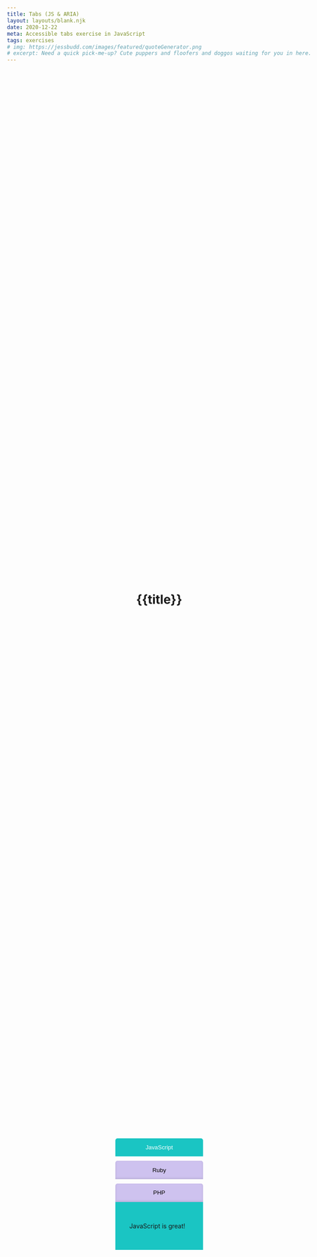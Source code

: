 ```yaml
---
title: Tabs (JS & ARIA)
layout: layouts/blank.njk
date: 2020-12-22
meta: Accessible tabs exercise in JavaScript
tags: exercises
# img: https://jessbudd.com/images/featured/quoteGenerator.png
# excerpt: Need a quick pick-me-up? Cute puppers and floofers and doggos waiting for you in here.
---
```


<h1>{{title}}</h1>

<div class="wrapper">
    <div class="tabs">
      <div role="tablist" aria-label="Programming Languages">
        <button role="tab" aria-selected="true" id="js">
          JavaScript
        </button>
        <button role="tab" aria-selected="false" id="ruby">Ruby
        </button>
        <button role="tab" aria-selected="false" id="php">
          PHP
        </button>
      </div>
      <div role="tabpanel" aria-labelledby="js">
        <p>JavaScript is great!</p>
      </div>
      <div role="tabpanel" aria-labelledby="ruby" hidden>
        <p>Ruby is great</p>
      </div>
      <div role="tabpanel" aria-labelledby="php" hidden>
        <p>PHP is great!</p>
      </div>
    </div>
  </div>

<script>
const tabs = document.querySelector('.tabs');
const tabButtons = tabs.querySelectorAll('[role="tab"]');
const tabPanels = Array.from(tabs.querySelectorAll('[role="tabpanel"]'));

function handleTabClick(event) {
    // hide all tab panels
    tabPanels.forEach(panel => {
        panel.hidden = true;
    })
    // mark all tabs as unselected
    tabButtons.forEach(tab => {
        tab.setAttribute('aria-selected', false);
    });
    // mark the clicked tab as selected
    event.currentTarget.setAttribute('aria-selected', true);
    // find the associated tabpanel and show it
    const tabId = event.currentTarget.id;

    // Method 1 option
    // const tabPanel = tabs.querySelector(`[aria-labelledby="${tabId}"]`);
    // tabPanel.hidden = false;

    // Method 2 option (somewhat preferred)
    // find in the array of tabpanels (update tabPanel nodelist to array first)
    const tabPanel = tabPanels.find(panel => panel.getAttribute('aria-labelledby') === tabId);
    tabPanel.hidden = false;
    }

tabButtons.forEach(button => button.addEventListener('click', handleTabClick));

</script>

<style>
body {
    min-height: 100vh;
    display: grid;
    align-items: center;
    justify-items: center;
}
.container {
  text-align: center;
  margin: 2% auto 0;
}
.tabs {
  display: grid;
  margin-top: 40px;
}

[role="tablist"] {
  display: grid;
  grid-template-columns: repeat(auto-fit, minmax(200px, 1fr));
  grid-gap: 10px;
}

[role="tabpanel"] {
  background: #1ac5c3;
  padding: 2rem;
}
button {
  background: #cec2ef;
  border: 0;
  color: black;
  border-radius: 5px 5px 0 0;
  --bs-color: rgba(0,0,0,0.1);
  box-shadow: inset 0 -2px 5px var(--bs-color);
  cursor:pointer;
  padding: 1em;
}

button[aria-selected="true"] {
  background: #1ac5c3;
  box-shadow: none;
  color: #fff;
}

button:focus {
  outline: 0;
  --bs-color: rgba(0,0,0,0.6);
}
footer {
    width: 100%;
}

</style>
